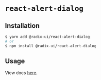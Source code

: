 # `react-alert-dialog`

## Installation

```sh
$ yarn add @radix-ui/react-alert-dialog
# or
$ npm install @radix-ui/react-alert-dialog
```

## Usage

View docs [here](https://radix-ui.com/primitives/docs/components/alert-dialog).
